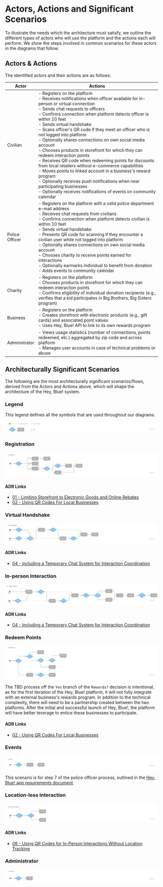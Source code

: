 # Actors, Actions and Significant Scenarios

To illustrate the needs which the architecture must satisfy, we outline the different types of actors who will use the platform and the actions each will perform. We show the steps involved in common scenarios for these actors in the diagrams that follow.


## Actors & Actions

The identified actors and their actions are as follows:

| Actor          | Actions |
| -------------- | ------- |
| Civilian       | - Registers on the platform<br />- Receives notifications when officer available for in-person or virtual connection<br />- Sends chat requests to officers<br />- Confirms connection when platform detects officer is within 10 feet<br />- Sends virtual handshake<br />- Scans officer's QR code if they meet an officer who is not logged into platform<br />- Optionally shares connections on own social media account<br />- Chooses products in storefront for which they can redeem interaction points<br />- Receives QR code when redeeming points for discounts from local retailers without e-commerce capabilities<br />- Moves points to linked account in a business's reward program<br />- Optionally receives push notifications when near participating businesses<br />- Optionally receives notifications of events on community calendar<br />| 
| Police Officer | - Registers on the platform with a valid police department e-mail address<br />- Receives chat requests from civilians<br />- Confirms connection when platform detects civilian is within 10 feet<br />- Sends virtual handshake<br />- Presents QR code for scanning if they encounter a civilian user while not logged into platform<br />- Optionally shares connections on own social media account<br />- Chooses charity to receive points earned for interactions<br />- Optionally earmarks individual to benefit from donation<br />- Adds events to community calendar<br />|
| Charity        | - Registers on the platform<br />- Chooses products in storefront for which they can redeem interaction points<br />- Confirms eligibility of individual donation recipients (e.g., verifies that a kid participates in Big Brothers, Big Sisters program)<br />|
| Business       | - Registers on the platform<br />- Creates storefront with electronic products (e.g., gift cards) and associated point values<br />- Uses Hey, Blue! API to link to its own rewards program<br />|
| Administrator  | - Views usage statistics (number of connections, points redeemed, etc.) aggregated by zip code and across platform<br />- Manages user accounts in case of technical problems or abuse<br />|

## Architecturally Significant Scenarios

The following are the most architecturally significant scenarios/flows, derived from the Actors and Actions above, which will shape the architecture of the Hey, Blue! system.

### Legend

This legend defines all the symbols that are used throughout our diagrams.

![Legend](./../assets/scenario-legend.jpg)

### Registration

![Registration Scenario](./../assets/scenario-01.jpg)

#### ADR Links
- [01 - Limiting Storefront to Electronic Goods and Online Rebates](./adr/01-electronic-goods.md)
- [02 - Using QR Codes For Local Businesses](./adr/02-business-qr-codes.md)

### Virtual Handshake

![Virtual Handshake Scenario](./../assets/scenario-02.jpg)

#### ADR Links
- [04 - Including a Temporary Chat System for Interaction Coordination](./adr/04-chats.md)

### In-person Interaction

![Interactive Scenario](./../assets/scenario-03.jpg)

#### ADR Links
- [04 - Including a Temporary Chat System for Interaction Coordination](./adr/04-chats.md)

### Redeem Points

![Redeem Points Scenario](./../assets/scenario-04.jpg)

The TBD process off the `Yes` branch of the `Rewards?` decision is intentional, as for the first iteration of the Hey, Blue! platform, it will not fully integrate with an external business's rewards program. In addition to the technical complexity, there will need to be a partnership created between the two platforms. After the initial and successful launch of Hey, Blue!, the platform will have better leverage to entice these businesses to participate.

#### ADR Links
- [02 - Using QR Codes For Local Businesses](./adr/02-business-qr-codes.md)

### Events

![Events Scenario](./../assets/scenario-05.jpg)

This scenario is for step 7 of the police officer process, outlined in the [Hey, Blue! app requirements document](https://docs.google.com/document/d/10o-4eEzFo005pqDt_ORCztzaQCQ_9FNWYrxFasou3Eo).

### Location-less Interaction

![Locationless Interaction Scenario](./../assets/scenario-06.jpg)

#### ADR Links
- [06 - Using QR Codes for In-Person Interactions Without Location Tracking](./adr/06-interaction-no-location.md)

### Administrator

![Adminitrator Scenario](./../assets/scenario-07.jpg)
